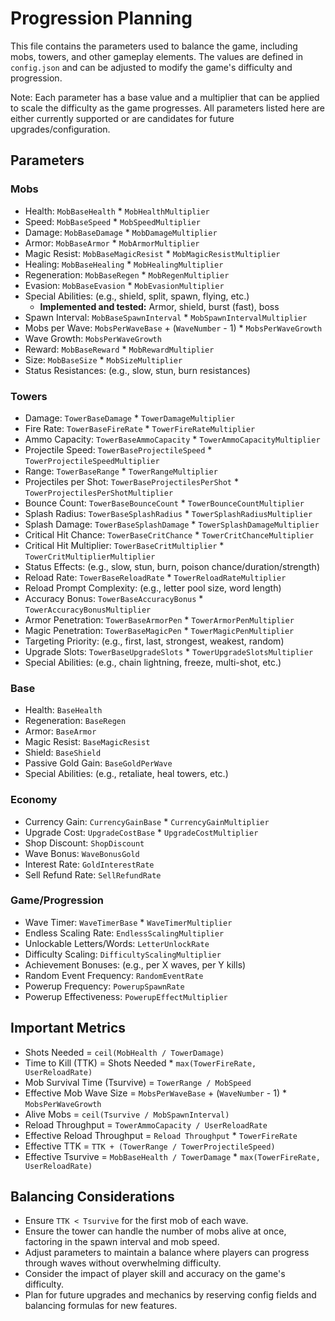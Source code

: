 # Progression Planning

This file contains the parameters used to balance the game, including mobs, towers, and other gameplay elements. The values are defined in `config.json` and can be adjusted to modify the game's difficulty and progression.

Note: Each parameter has a base value and a multiplier that can be applied to scale the difficulty as the game progresses. All parameters listed here are either currently supported or are candidates for future upgrades/configuration.

## Parameters

### Mobs

- Health: `MobBaseHealth` * `MobHealthMultiplier`
- Speed: `MobBaseSpeed` * `MobSpeedMultiplier`
- Damage: `MobBaseDamage` * `MobDamageMultiplier`
- Armor: `MobBaseArmor` * `MobArmorMultiplier`
- Magic Resist: `MobBaseMagicResist` * `MobMagicResistMultiplier`
- Healing: `MobBaseHealing` * `MobHealingMultiplier`
- Regeneration: `MobBaseRegen` * `MobRegenMultiplier`
- Evasion: `MobBaseEvasion` * `MobEvasionMultiplier`
- Special Abilities: (e.g., shield, split, spawn, flying, etc.)  
  - **Implemented and tested:** Armor, shield, burst (fast), boss
- Spawn Interval: `MobBaseSpawnInterval` * `MobSpawnIntervalMultiplier`
- Mobs per Wave: `MobsPerWaveBase` + (`WaveNumber` - 1) * `MobsPerWaveGrowth`
- Wave Growth: `MobsPerWaveGrowth`
- Reward: `MobBaseReward` * `MobRewardMultiplier`
- Size: `MobBaseSize` * `MobSizeMultiplier`
- Status Resistances: (e.g., slow, stun, burn resistances)

### Towers

- Damage: `TowerBaseDamage` * `TowerDamageMultiplier`
- Fire Rate: `TowerBaseFireRate` * `TowerFireRateMultiplier`
- Ammo Capacity: `TowerBaseAmmoCapacity` * `TowerAmmoCapacityMultiplier`
- Projectile Speed: `TowerBaseProjectileSpeed` * `TowerProjectileSpeedMultiplier`
- Range: `TowerBaseRange` * `TowerRangeMultiplier`
- Projectiles per Shot: `TowerBaseProjectilesPerShot` * `TowerProjectilesPerShotMultiplier`
- Bounce Count: `TowerBaseBounceCount` * `TowerBounceCountMultiplier`
- Splash Radius: `TowerBaseSplashRadius` * `TowerSplashRadiusMultiplier`
- Splash Damage: `TowerBaseSplashDamage` * `TowerSplashDamageMultiplier`
- Critical Hit Chance: `TowerBaseCritChance` * `TowerCritChanceMultiplier`
- Critical Hit Multiplier: `TowerBaseCritMultiplier` * `TowerCritMultiplierMultiplier`
- Status Effects: (e.g., slow, stun, burn, poison chance/duration/strength)
- Reload Rate: `TowerBaseReloadRate` * `TowerReloadRateMultiplier`
- Reload Prompt Complexity: (e.g., letter pool size, word length)
- Accuracy Bonus: `TowerBaseAccuracyBonus` * `TowerAccuracyBonusMultiplier`
- Armor Penetration: `TowerBaseArmorPen` * `TowerArmorPenMultiplier`
- Magic Penetration: `TowerBaseMagicPen` * `TowerMagicPenMultiplier`
- Targeting Priority: (e.g., first, last, strongest, weakest, random)
- Upgrade Slots: `TowerBaseUpgradeSlots` * `TowerUpgradeSlotsMultiplier`
- Special Abilities: (e.g., chain lightning, freeze, multi-shot, etc.)

### Base

- Health: `BaseHealth`
- Regeneration: `BaseRegen`
- Armor: `BaseArmor`
- Magic Resist: `BaseMagicResist`
- Shield: `BaseShield`
- Passive Gold Gain: `BaseGoldPerWave`
- Special Abilities: (e.g., retaliate, heal towers, etc.)

### Economy

- Currency Gain: `CurrencyGainBase` * `CurrencyGainMultiplier`
- Upgrade Cost: `UpgradeCostBase` * `UpgradeCostMultiplier`
- Shop Discount: `ShopDiscount`
- Wave Bonus: `WaveBonusGold`
- Interest Rate: `GoldInterestRate`
- Sell Refund Rate: `SellRefundRate`

### Game/Progression

- Wave Timer: `WaveTimerBase` * `WaveTimerMultiplier`
- Endless Scaling Rate: `EndlessScalingMultiplier`
- Unlockable Letters/Words: `LetterUnlockRate`
- Difficulty Scaling: `DifficultyScalingMultiplier`
- Achievement Bonuses: (e.g., per X waves, per Y kills)
- Random Event Frequency: `RandomEventRate`
- Powerup Frequency: `PowerupSpawnRate`
- Powerup Effectiveness: `PowerupEffectMultiplier`

## Important Metrics

- Shots Needed = `ceil(MobHealth / TowerDamage)`
- Time to Kill (TTK) = Shots Needed * `max(TowerFireRate, UserReloadRate)`
- Mob Survival Time (Tsurvive) = `TowerRange / MobSpeed`
- Effective Mob Wave Size = `MobsPerWaveBase` + (`WaveNumber` - 1) * `MobsPerWaveGrowth`
- Alive Mobs = `ceil(Tsurvive / MobSpawnInterval)`
- Reload Throughput = `TowerAmmoCapacity / UserReloadRate`
- Effective Reload Throughput = `Reload Throughput` * `TowerFireRate`
- Effective TTK = `TTK + (TowerRange / TowerProjectileSpeed)`
- Effective Tsurvive = `MobBaseHealth / TowerDamage` * `max(TowerFireRate, UserReloadRate)`

## Balancing Considerations

- Ensure `TTK < Tsurvive` for the first mob of each wave.
- Ensure the tower can handle the number of mobs alive at once, factoring in the spawn interval and mob speed.
- Adjust parameters to maintain a balance where players can progress through waves without overwhelming difficulty.
- Consider the impact of player skill and accuracy on the game's difficulty.
- Plan for future upgrades and mechanics by reserving config fields and balancing formulas for new features.
